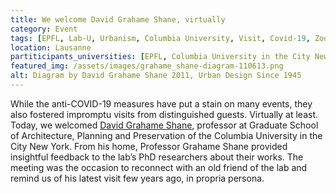 ```yaml
---
title: We welcome David Grahame Shane, virtually
category: Event
tags: [EPFL, Lab-U, Urbanism, Columbia University, Visit, Covid-19, Zoom, Social Distancing]
location: Lausanne
partiticipants_universities: [EPFL, Columbia University in the City New York]
featured_img: /assets/images/grahame_shane-diagram-110613.png
alt: Diagram by David Grahame Shane 2011, Urban Design Since 1945
---
```

While the anti-COVID-19 measures have put a stain on many events, they also fostered impromptu visits from distinguished guests. Virtually at least. Today, we welcomed [David Grahame Shane](https://www.arch.columbia.edu/faculty/329-david-grahame-shane), professor at Graduate School of Architecture, Planning and Preservation of the Columbia University in the City New York. From his home, Professor Grahame Shane provided insightful feedback to the lab’s PhD researchers about their works. The meeting was the occasion to reconnect with an old friend of the lab and remind us of his latest visit few years ago, in propria persona.